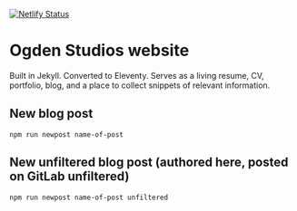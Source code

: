 [![Netlify Status](https://api.netlify.com/api/v1/badges/b0349ed2-3eec-41cb-aab0-194f044aab3e/deploy-status)](https://app.netlify.com/sites/ogdenstudios/deploys)

# Ogden Studios website

Built in Jekyll. Converted to Eleventy. Serves as a living resume, CV, portfolio, blog, and a place to collect snippets of relevant information. 

## New blog post 

```
npm run newpost name-of-post
```

## New unfiltered blog post (authored here, posted on GitLab unfiltered)

```
npm run newpost name-of-post unfiltered
```